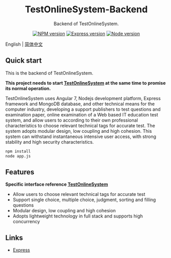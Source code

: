 <!--
 * @Author: Chen Wenhang
 * @Date: 2019-10-19 21:59:24
 * @LastEditTime: 2019-11-08 16:06:27
 * @Description: 
 * @Github: https://github.com/chenwenhang
 -->
<h1 align="center">
TestOnlineSystem-Backend
</h1>

<div align="center">

  Backend of TestOnlineSystem. 

  [![NPM version](https://img.shields.io/npm/v/ng-alain.svg?style=flat-square)](https://www.npmjs.com/package/ng-alain)
  [![Express version](https://img.shields.io/badge/express-v4.16.4-blue.svg)](https://www.npmjs.com/package/express)
  [![Node version](https://img.shields.io/badge/Node-v11.13.0-blue.svg)](https://www.npmjs.com/package/node)

</div>

English | [简体中文](README-zh_CN.md)

## Quick start

This is the backend of TestOnlineSystem.


**This project needs to start [TestOnlineSystem](https://github.com/chenwenhang/TestOnlineSystem) at the same time to promise its normal operation.**

TestOnlineSystem uses Angular 7, Nodejs development platform, Express framework and MongoDB database, and other technical means for the computer industry, developing a support publishers to test questions and examination paper, online examination of a Web based IT education test system, and allow users to according to their own professional characteristics to choose relevant technical tags for accurate test. The system adopts modular design, low coupling and high cohesion. This system can withstand instantaneous intensive user access, with strong stability and high security characteristics.

```bash
npm install
node app.js
```

## Features

**Specific interface reference [TestOnlineSystem](https://github.com/chenwenhang/TestOnlineSystem)**
* Allow users to choose relevant technical tags for accurate test
* Support single choice, multiple choice, judgment, sorting and filling questions
* Modular design, low coupling and high cohesion
* Adopts lightweight technology in full stack and supports high concurrency

## Links

+ [Express](https://github.com/expressjs/express)

